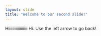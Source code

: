 ```yaml
---
layout: slide
title: "Welcome to our second slide!"
---
```

Hiiiiiiiiiiiiiiiiii Hi.
Use the left arrow to go back!
